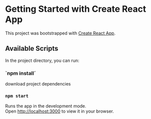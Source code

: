 # Getting Started with Create React App

This project was bootstrapped with [Create React App](https://github.com/facebook/create-react-app).

## Available Scripts

In the project directory, you can run:

### `npm install´

download project dependencies

### `npm start`

Runs the app in the development mode.\
Open [http://localhost:3000](http://localhost:3000) to view it in your browser.
